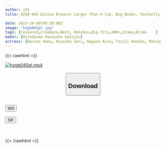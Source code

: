 ```yaml
---
author: j91
title: HZGB-045 Divine Breasts Larger Than H Cup, Big Boobs, Violently Shaking Creampie Sex [4K] Ultra High Quality 5 Hours Ultra HD BEST

date: 2023-10-06T00:30:00Z
image: "hzgb045pl.jpg"
tags: [Censored,Creampie,Best, Omnibus,Big Tits,4HR+,Drama,Bride	]
maker: [Hitodzuma Hanazono Gekijou]
actress: [Haruna Hana, Kousaka Sari, Nagase Aina, Tsujii Honoka, Matsumoto Nanami, Komine Hinata, Himesaki Hana, Saegusa Chitose ,Arioka Miu, Seina Arisa ]
---
```



{{< rawhtml >}}

<div class="video" data-videoid="07kmq2030hab">
    <a href="javascript:;">
        <img src="https://my.j91.asia/posts/hzgb045pl/hzgb045pl.jpg" width="WIDTH" height="HEIGHT" alt="hzgb045pl.mp4" loading="lazy">
    </a>
</div>

<script type="text/javascript" src="https://j91.asia/asset/on-demand-ws.js"></script>

<br>
  <link rel="stylesheet" href="https://j91.asia/asset/bs5.css">
  
  <center>
  <button class="btn btn-primary" type="button" data-bs-toggle="collapse" data-bs-target=".multi-collapse" aria-expanded="false" aria-controls="multiCollapseExample1 multiCollapseExample2"><h2>Download</h2></button></center>
</p>
<div class="row">
  <div class="col">
    <div class="collapse multi-collapse" id="multiCollapseExample1">
      <div class="card card-body">
	      	      <br>
<div class="buttons">  
<a href="https://wolfstream.tv/07kmq2030hab"><button class="btn-hover color-3"><i class="fa fa-download"></i> WS</button></a></div>
    </div>
  </div>
</div>
  <div class="col">
    <div class="collapse multi-collapse" id="multiCollapseExample2">
      <div class="card card-body">
	      <br>
<div class="buttons">
    <a href="https://streamruby.com/hyikrhbp8iua"><button class="btn-hover color-9"><i class="fa fa-download"></i> SR</button></a></div>
<br><br>
      </div>
    </div>
  </div>
</div>

{{< /rawhtml >}}
